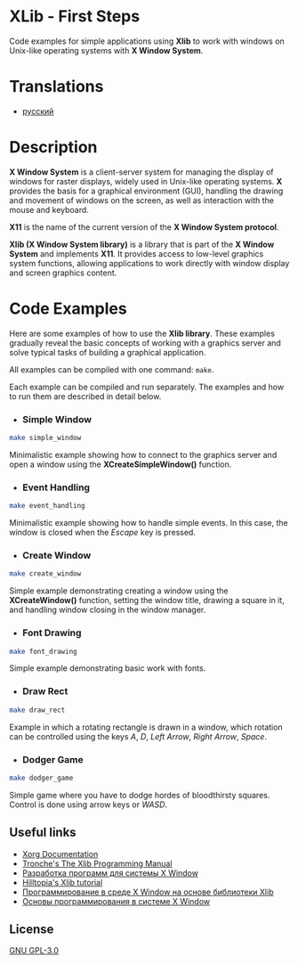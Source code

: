 # XLib - First Steps

Code examples for simple applications using **Xlib** to work with windows on Unix-like operating systems with **X Window System**.


# Translations

* [русский](https://github.com/smysloff/xlib-examples/blob/master/README.ru.md)


# Description

**X Window System** is a client-server system for managing the display of windows for raster displays, widely used in Unix-like operating systems. **X** provides the basis for a graphical environment (GUI), handling the drawing and movement of windows on the screen, as well as interaction with the mouse and keyboard.

**X11** is the name of the current version of the **X Window System protocol**.

**Xlib (X Window System library)** is a library that is part of the **X Window System** and implements **X11**. It provides access to low-level graphics system functions, allowing applications to work directly with window display and screen graphics content.


# Code Examples

Here are some examples of how to use the **Xlib library**. These examples gradually reveal the basic concepts of working with a graphics server and solve typical tasks of building a graphical application.

All examples can be compiled with one command: `make`.

Each example can be compiled and run separately. The examples and how to run them are described in detail below.


* ### Simple Window

```sh
make simple_window
```

Minimalistic example showing how to connect to the graphics server and open a window using the **XCreateSimpleWindow()** function.


* ### Event Handling

```sh
make event_handling
```

Minimalistic example showing how to handle simple events. In this case, the window is closed when the *Escape* key is pressed.


* ### Create Window

```sh
make create_window
```

Simple example demonstrating creating a window using the **XCreateWindow()** function, setting the window title, drawing a square in it, and handling window closing in the window manager.


* ### Font Drawing

```sh
make font_drawing
```

Simple example demonstrating basic work with fonts.


* ### Draw Rect

```sh
make draw_rect
```

Example in which a rotating rectangle is drawn in a window, which rotation can be controlled using the keys *A*, *D*, *Left Arrow*, *Right Arrow*, *Space*.


* ### Dodger Game

```sh
make dodger_game
```

Simple game where you have to dodge hordes of bloodthirsty squares. Control is done using arrow keys or *WASD*.


## Useful links
* [Xorg Documentation](https://www.x.org/releases/current/doc/index.html)
* [Tronche's The Xlib Programming Manual](https://tronche.com/gui/x/xlib/)
* [Разработка программ для системы X Window](http://www.asvcorp.ru/tech/linux/xwinprg/index.html)
* [Hilltopia's Xlib tutorial](http://xopendisplay.hilltopia.ca/2009/Jan/Xlib-tutorial-part-1----Beginnings.html)
* [Программирование в среде X Window на основе библиотеки Xlib](https://dfe.petrsu.ru/koi/posob/X/index.html)
* [Основы программирования в системе X Window](https://www.opennet.ru/docs/RUS/xtoolkit/x-2.html)


## License

[GNU GPL-3.0](https://raw.githubusercontent.com/smysloff/xlib-examples/master/LICENSE)

